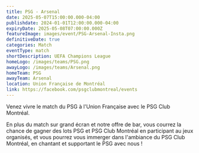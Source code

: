 ```yaml
---
title: PSG - Arsenal
date: 2025-05-07T15:00:00.000-04:00
publishdate: 2024-01-01T12:00:00.000-04:00
expiryDate: 2025-05-08T07:00:00.000Z
featureImage: images/event/PSG-Arsenal-Insta.png
definitiveDate: true
categories: Match
eventType: match
shortDescription: UEFA Champions League
homeLogo: /images/teams/PSG.png
awayLogo: /images/teams/Arsenal.png
homeTeam: PSG
awayTeam: Arsenal
location: Union Française de Montréal
link: https://facebook.com/psgclubmontreal/events
---
```


Venez vivre le match du PSG à l'Union Française avec le PSG Club Montréal.

En plus du match sur grand écran et notre offre de bar, vous courrez la chance de gagner des lots PSG et PSG Club Montréal en participant au jeux organisés, et vous pourrez vous immerger dans l'ambiance du PSG Club Montréal, en chantant et supportant le PSG avec nous !
